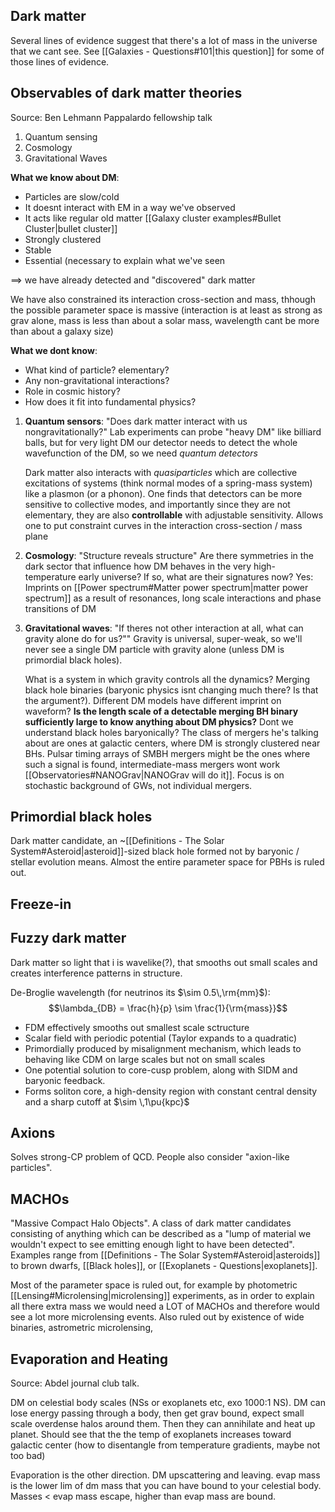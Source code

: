 ## Dark matter
Several lines of evidence suggest that there's a lot of mass in the universe that we cant see. See [[Galaxies - Questions#101|this question]] for some of those lines of evidence.

## Observables of dark matter theories
Source: Ben Lehmann Pappalardo fellowship talk
1. Quantum sensing
2. Cosmology
3. Gravitational Waves

**What we know about DM**:
- Particles are slow/cold
- It doesnt interact with EM in a way we've observed
- It acts like regular old matter [[Galaxy cluster examples#Bullet Cluster|bullet cluster]]
- Strongly clustered
- Stable
- Essential (necessary to explain what we've seen

$\implies$ we have already detected and "discovered" dark matter

We have also constrained its interaction cross-section and mass, thhough the possible parameter space is massive (interaction is at least as strong as grav alone, mass is less than about a solar mass, wavelength cant be more than about a galaxy size)

**What we dont know**:
- What kind of particle? elementary?
- Any non-gravitational interactions?
- Role in cosmic history?
- How does it fit into fundamental physics?

1. **Quantum sensors**: "Does dark matter interact with us nongravitationally?"
   Lab experiments can probe "heavy DM" like billiard balls, but for very light DM our detector needs to detect the whole wavefunction of the DM, so we need *quantum detectors*
   
   Dark matter also interacts with *quasiparticles* which are collective excitations of systems (think normal modes of a spring-mass system) like a plasmon (or a phonon). One finds that detectors can be more sensitive to collective modes, and importantly since they are not elementary, they are also **controllable** with adjustable sensitivity. Allows one to put constraint curves in the interaction cross-section / mass plane

2. **Cosmology**: "Structure reveals structure"
   Are there symmetries in the dark sector that influence how DM behaves in the very high-temperature early universe? If so, what are their signatures now? Yes: Imprints on [[Power spectrum#Matter power spectrum|matter power spectrum]] as a result of resonances, long scale interactions and phase transitions of DM

3. **Gravitational waves**: "If theres not other interaction at all, what can gravity alone do for us?""
   Gravity is universal, super-weak, so we'll never see a single DM particle with gravity alone (unless DM is primordial black holes).
   
   What is a system in which gravity controls all the dynamics? Merging black hole binaries (baryonic physics isnt changing much there? Is that the argument?). Different DM models have different imprint on waveform? **Is the length scale of a detectable merging BH binary sufficiently large to know anything about DM physics?** Dont we understand black holes baryonically? The class of mergers he's talking about are ones at galactic centers, where DM is strongly clustered near BHs. Pulsar timing arrays of SMBH mergers might be the ones where such a signal is found, intermediate-mass mergers wont work [[Observatories#NANOGrav|NANOGrav will do it]]. Focus is on stochastic background of GWs, not individual mergers. 


## Primordial black holes
Dark matter candidate, an ~[[Definitions - The Solar System#Asteroid|asteroid]]-sized black hole formed not by baryonic / stellar evolution means. Almost the entire parameter space for PBHs is ruled out.


## Freeze-in


## Fuzzy dark matter
Dark matter so light that i is wavelike(?), that smooths out small scales and creates interference patterns in structure.

De-Broglie wavelength (for neutrinos its $\sim 0.5\,\rm{mm}$):$$\lambda_{DB} = \frac{h}{p} \sim \frac{1}{\rm{mass}}$$
- FDM effectively smooths out smallest scale sctructure
- Scalar field with periodic potential (Taylor expands to a quadratic)
- Primordially produced by misalignment mechanism, which leads to behaving like CDM on large scales but not on small scales
- One potential solution to core-cusp problem, along with SIDM and baryonic feedback.
- Forms soliton core, a high-density region with constant central density and a sharp cutoff at $\sim \,1\pu{kpc}$ 


## Axions
Solves strong-CP problem of QCD. People also consider "axion-like particles".


## MACHOs
"Massive Compact Halo Objects". A class of dark matter candidates consisting of anything which can be described as a "lump of material we wouldn't expect to see emitting enough light to have been detected". Examples range from [[Definitions - The Solar System#Asteroid|asteroids]] to brown dwarfs, [[Black holes]], or [[Exoplanets - Questions|exoplanets]]. 

Most of the parameter space is ruled out, for example by photometric [[Lensing#Microlensing|microlensing]] experiments, as in order to explain all there extra mass we would need a LOT of MACHOs and therefore would see a lot more microlensing events. Also ruled out by existence of wide binaries, astrometric microlensing, 


## Evaporation and Heating
Source: Abdel journal club talk.

DM on celestial body scales (NSs or exoplanets etc, exo 1000:1 NS). DM can lose energy passing through a body, then get grav bound, expect small scale overdense halos around them. Then they can annihilate and heat up planet. Should see that the the temp of exoplanets increases toward galactic center (how to disentangle from temperature gradients, maybe not too bad)

Evaporation is the other direction. DM upscattering and leaving. evap mass is the lower lim of dm mass that you can have bound to your celestial body. Masses < evap mass escape, higher than evap mass are bound.


